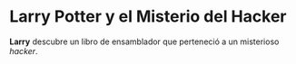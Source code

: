 # Larry Potter y el Misterio del Hacker

**Larry** descubre un libro de ensamblador que 
perteneció a un misterioso *hacker*.
